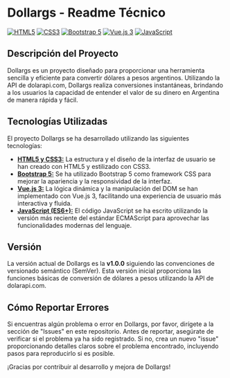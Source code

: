 # Dollargs - Readme Técnico

[![HTML5](https://img.shields.io/badge/HTML5-Used-E34F26?style=flat&logo=html5&logoColor=white)](https://developer.mozilla.org/en-US/docs/Web/Guide/HTML/HTML5)
[![CSS3](https://img.shields.io/badge/CSS3-Used-1572B6?style=flat&logo=css3&logoColor=white)](https://developer.mozilla.org/en-US/docs/Web/CSS)
[![Bootstrap 5](https://img.shields.io/badge/Bootstrap%205-Used-7952B3?style=flat&logo=bootstrap&logoColor=white)](https://getbootstrap.com/)
[![Vue.js 3](https://img.shields.io/badge/Vue.js%203-Used-4FC08D?style=flat&logo=vue.js&logoColor=white)](https://v3.vuejs.org/)
[![JavaScript](https://img.shields.io/badge/JavaScript-Used-F7DF1E?style=flat&logo=javascript&logoColor=black)](https://developer.mozilla.org/en-US/docs/Web/JavaScript)

## Descripción del Proyecto

Dollargs es un proyecto diseñado para proporcionar una herramienta sencilla y eficiente para convertir dólares a pesos argentinos. Utilizando la API de dolarapi.com, Dollargs realiza conversiones instantáneas, brindando a los usuarios la capacidad de entender el valor de su dinero en Argentina de manera rápida y fácil.

## Tecnologías Utilizadas

El proyecto Dollargs se ha desarrollado utilizando las siguientes tecnologías:

- [**HTML5 y CSS3:**](https://developer.mozilla.org/en-US/docs/Web/Guide/HTML/HTML5) La estructura y el diseño de la interfaz de usuario se han creado con HTML5 y estilizado con CSS3.
- [**Bootstrap 5:**](https://getbootstrap.com/) Se ha utilizado Bootstrap 5 como framework CSS para mejorar la apariencia y la responsividad de la interfaz.
- [**Vue.js 3:**](https://v3.vuejs.org/) La lógica dinámica y la manipulación del DOM se han implementado con Vue.js 3, facilitando una experiencia de usuario más interactiva y fluida.
- [**JavaScript (ES6+):**](https://developer.mozilla.org/en-US/docs/Web/JavaScript) El código JavaScript se ha escrito utilizando la versión más reciente del estándar ECMAScript para aprovechar las funcionalidades modernas del lenguaje.

## Versión

La versión actual de Dollargs es la **v1.0.0** siguiendo las convenciones de versionado semántico (SemVer). Esta versión inicial proporciona las funciones básicas de conversión de dólares a pesos utilizando la API de dolarapi.com.

## Cómo Reportar Errores

Si encuentras algún problema o error en Dollargs, por favor, dirígete a la sección de "Issues" en este repositorio. Antes de reportar, asegúrate de verificar si el problema ya ha sido registrado. Si no, crea un nuevo "issue" proporcionando detalles claros sobre el problema encontrado, incluyendo pasos para reproducirlo si es posible.

¡Gracias por contribuir al desarrollo y mejora de Dollargs!